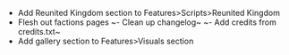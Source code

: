 - Add Reunited Kingdom section to Features>Scripts>Reunited Kingdom
- Flesh out factions pages
~- Clean up changelog~
~- Add credits from credits.txt~
- Add gallery section to Features>Visuals section